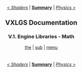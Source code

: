 <div align="center">

[< *Shaders*](4.3.shaders.md) | [**Summary**](0.0.index.md) | [*Physics* >](5.2.physics.md)

## VXLGS Documentation

### V.1. Engine Libraries - Math

[the](5.1.math.md#) | [sub](5.1.math.md#) | [menu](5.1.math.md#)

</div>

<div align="center">

#
[< *Shaders*](4.3.shaders.md) | [**Summary**](0.0.index.md) | [*Physics* >](5.2.physics.md)